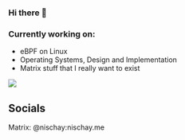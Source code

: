 ### Hi there 👋
### Currently working on:
- eBPF on Linux
- Operating Systems, Design and Implementation
- Matrix stuff that I really want to exist

![](https://img.userbars.be/userbars/8/42106.gif)

## Socials
Matrix: @nischay:nischay.me

<!--
**hegdenischay/hegdenischay** is a ✨ _special_ ✨ repository because its `README.md` (this file) appears on your GitHub profile.

Here are some ideas to get you started:

- 🔭 I’m currently working on ...
- 🌱 I’m currently learning ...
- 👯 I’m looking to collaborate on ...
- 🤔 I’m looking for help with ...
- 💬 Ask me about ...
- 📫 How to reach me: ...
- 😄 Pronouns: ...
- ⚡ Fun fact: ...
-->
